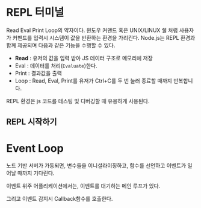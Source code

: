 # REPL 터미널

Read Eval Print Loop의 약자이다. 윈도우 커맨드 혹은 UNIX/LINUX 쉘 처럼 사용자가 커맨드를 입력시 시스템이 값을 반환하는 환경을 가리킨다. Node.js는 REPL 환경과 함께 제공되며 다음과 같은 기능을 수행할 수 있다.

- **Read** : 유저의 값을 입력 받아 JS 데이터 구조로 메모리에 저장
- Eval : 데이터를 처리(`Evaluate`)한다.
- Print : 결과값을 출력
- Loop  : Read, Eval, Print를 유저가 Ctrl+C를 두 번 눌러 종료할 때까지 반복합니다.

REPL 환경은 js 코드를 테스팅 및 디버깅할 때 유용하게 사용된다.

## REPL 시작하기

# Event Loop

노드 기반 서버가 가동되면, 변수들을 이니셜라이징하고, 함수를 선언하고 이벤트가 일어날 때까지 기다린다.

이벤트 위주 어플리케이션에서는, 이벤트를 대기하는 메인 루프가 있다.

그리고 이벤트 감지시 Callback함수를 호출한다.
